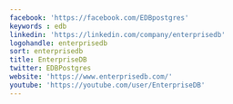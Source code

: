 ```yaml
---
facebook: 'https://facebook.com/EDBpostgres'
keywords : edb
linkedin: 'https://linkedin.com/company/enterprisedb'
logohandle: enterprisedb
sort: enterprisedb
title: EnterpriseDB
twitter: EDBPostgres
website: 'https://www.enterprisedb.com/'
youtube: 'https://youtube.com/user/EnterpriseDB'
---
```

